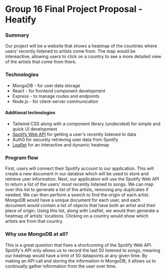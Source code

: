 # Group 16 Final Project Proposal - Heatify

### Summary

Our project will be a website that shows a heatmap of the countries where users’ recently listened to artists come from. The map would be intereactive, allowing users to click on a country to see a more detailed view of the artists that come from there.

### Technologies
- MongoDB - for user data storage
- React - for frontend component development
- Express - to manage routes and endpoints
- Node.js - for client-server communication
#### Additional technologies
- Tailwind CSS along with a component library (undecided) for simple and quick UI development
- [Spotify Web API](https://developer.spotify.com/documentation/web-api) for getting a user's recently listened to data
- Auth0 for securely retrieving user data from Spotify
- [Leaflet](https://leafletjs.com/) for an interactive and dynamic heatmap

### Program flow

First, users will connect their Spotify account to our application. This will create a new document in our databse which will be used to store and retrieve user information. Next, our application will use the Spotify Web API to return a list of the users' most recently listened to songs. We can map over this list to generate a list of the artists, removing any duplicates if needed. We can then perform a search to find the origin of each artist. MongoDB would have a unique document for each user, and each document would contain a list of objects that have both an artist and their place of origin. Using this list, along with Leaflet, we would then generate a heatmap of artists' locations. Clicking on a country would show which artists are from that country. 

### Why use MongoDB at all?

This is a great question that fixes a shortcoming of the Spotify Web API. Spotify's API only allows us to record the last 50 listened to songs, meaning our heatmap would have a limit of 50 datapoints at any given time. By making an API call and storing the information in MongoDB, it allows us to continually gather information from the user over time.
